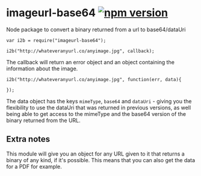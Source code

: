 # imageurl-base64 [![npm version](https://badge.fury.io/js/imageurl-base64.png)](https://npmjs.org/package/imageurl-base64)

Node package to convert a binary returned from a url to base64/dataUri

```
var i2b = require("imageurl-base64");

i2b("http://whateveranyurl.co/anyimage.jpg", callback);
```

The callback will return an error object and an object containing the information about the image.

```
i2b("http://whateveranyurl.co/anyimage.jpg", function(err, data){

});
```

The data object has the keys `mimeType`, `base64` and `dataUri` - giving you the flexibility to use the dataUri that was returned in previous versions,
as well being able to get access to the mimeType and the base64 version of the binary returned from the URL.

## Extra notes

This module will give you an object for any URL given to it that returns a binary of any kind, if it's possible. This means that you can also get the data
for a PDF for example.
